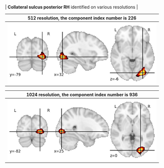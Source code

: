 


| **Collateral sulcus posterior RH** identified on various resolutions |

| 512 resolution, the component index number is 226|  
|:---:|  
| ![Component 512](../512/final/226.jpg "From component 512: Collateral sulcus posterior RH") |

| 1024 resolution, the component index number is 936|  
|:---:|  
| ![Component 1024](../1024/final/936.jpg "From component 1024: Collateral sulcus posterior RH") |
